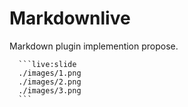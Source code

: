 # Markdownlive

Markdown plugin implemention propose.

````
  ```live:slide
  ./images/1.png
  ./images/2.png
  ./images/3.png
  ```
````

